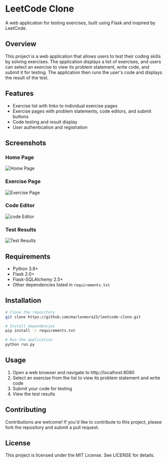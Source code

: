 # LeetCode Clone

A web application for testing exercises, built using Flask and inspired by LeetCode.

## Overview

This project is a web application that allows users to test their coding skills by solving exercises. The application displays a list of exercises, and users can select an exercise to view its problem statement, write code, and submit it for testing. The application then runs the user's code and displays the result of the test.

## Features

- Exercise list with links to individual exercise pages  
- Exercise pages with problem statements, code editors, and submit buttons  
- Code testing and result display  
- User authentication and registration  

## Screenshots

### Home Page
![Home Page](https://github.com/user-attachments/assets/f3a8f7d8-68e2-46a9-9b7b-9a711fcdb8bd)

### Exercise Page  
![Exercise Page](https://github.com/user-attachments/assets/e92318fc-36ba-44b6-b481-64ad72ebad0a)

### Code Editor  
![code Editor](https://github.com/user-attachments/assets/10389da1-c012-4049-bef8-0d4e6a0e3df3)


### Test Results  
![Test Results](https://github.com/user-attachments/assets/ce2ec4ce-7b6b-4157-9941-17dae1d9bb9a)


## Requirements

- Python 3.8+  
- Flask 2.0+  
- Flask-SQLAlchemy 2.5+  
- Other dependencies listed in `requirements.txt`  

## Installation

```bash
# Clone the repository
git clone https://github.com/marlonmora23/leetcode-clone.git

# Install dependencies
pip install -r requirements.txt

# Run the application
python run.py
```

## Usage 

1. Open a web browser and navigate to http://localhost:8080
2. Select an exercise from the list to view its problem statement and write code
3. Submit your code for testing
4. View the test results



## Contributing

Contributions are welcome! If you'd like to contribute to this project, please fork the repository and submit a pull request.

## License
This project is licensed under the MIT License. See LICENSE for details.
